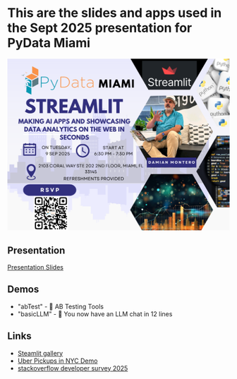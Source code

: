 # This are the slides and apps used in the Sept 2025 presentation for PyData Miami

![Presentation Image](PyDataPresentation.png)

## Presentation
[Presentation Slides](https://docs.google.com/presentation/d/1EbxWSGVP_Gb1wyJL3g3FhtNBxOfdTJ4_jvUEcEmxB-s/edit?usp=sharing)

## Demos
-  "abTest" - 🧪 AB Testing Tools
- "basicLLM" - 🤖 You now have an LLM chat in 12 lines

## Links 
- [Steamlit gallery](https://streamlit.io/gallery)
- [Uber Pickups in NYC Demo](https://github.com/streamlit/demo-uber-nyc-pickups)
- [stackoverflow developer survey 2025](https://survey.stackoverflow.co/)
